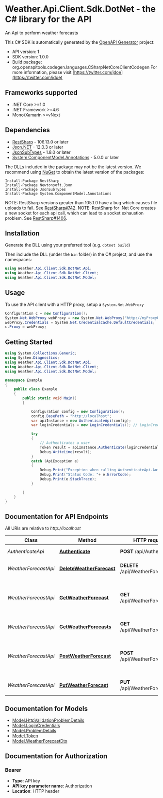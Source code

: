 # Weather.Api.Client.Sdk.DotNet - the C# library for the API

An Api to perform weather forecasts

This C# SDK is automatically generated by the [OpenAPI Generator](https://openapi-generator.tech) project:

- API version: 1
- SDK version: 1.0.0
- Build package: org.openapitools.codegen.languages.CSharpNetCoreClientCodegen
    For more information, please visit [https://twitter.com/jdoe](https://twitter.com/jdoe)

<a name="frameworks-supported"></a>
## Frameworks supported
- .NET Core >=1.0
- .NET Framework >=4.6
- Mono/Xamarin >=vNext

<a name="dependencies"></a>
## Dependencies

- [RestSharp](https://www.nuget.org/packages/RestSharp) - 106.13.0 or later
- [Json.NET](https://www.nuget.org/packages/Newtonsoft.Json/) - 12.0.3 or later
- [JsonSubTypes](https://www.nuget.org/packages/JsonSubTypes/) - 1.8.0 or later
- [System.ComponentModel.Annotations](https://www.nuget.org/packages/System.ComponentModel.Annotations) - 5.0.0 or later

The DLLs included in the package may not be the latest version. We recommend using [NuGet](https://docs.nuget.org/consume/installing-nuget) to obtain the latest version of the packages:
```
Install-Package RestSharp
Install-Package Newtonsoft.Json
Install-Package JsonSubTypes
Install-Package System.ComponentModel.Annotations
```

NOTE: RestSharp versions greater than 105.1.0 have a bug which causes file uploads to fail. See [RestSharp#742](https://github.com/restsharp/RestSharp/issues/742).
NOTE: RestSharp for .Net Core creates a new socket for each api call, which can lead to a socket exhaustion problem. See [RestSharp#1406](https://github.com/restsharp/RestSharp/issues/1406).

<a name="installation"></a>
## Installation
Generate the DLL using your preferred tool (e.g. `dotnet build`)

Then include the DLL (under the `bin` folder) in the C# project, and use the namespaces:
```csharp
using Weather.Api.Client.Sdk.DotNet.Api;
using Weather.Api.Client.Sdk.DotNet.Client;
using Weather.Api.Client.Sdk.DotNet.Model;
```
<a name="usage"></a>
## Usage

To use the API client with a HTTP proxy, setup a `System.Net.WebProxy`
```csharp
Configuration c = new Configuration();
System.Net.WebProxy webProxy = new System.Net.WebProxy("http://myProxyUrl:80/");
webProxy.Credentials = System.Net.CredentialCache.DefaultCredentials;
c.Proxy = webProxy;
```

<a name="getting-started"></a>
## Getting Started

```csharp
using System.Collections.Generic;
using System.Diagnostics;
using Weather.Api.Client.Sdk.DotNet.Api;
using Weather.Api.Client.Sdk.DotNet.Client;
using Weather.Api.Client.Sdk.DotNet.Model;

namespace Example
{
    public class Example
    {
        public static void Main()
        {

            Configuration config = new Configuration();
            config.BasePath = "http://localhost";
            var apiInstance = new AuthenticateApi(config);
            var loginCredentials = new LoginCredentials(); // LoginCredentials | 

            try
            {
                // Authenticates a user
                Token result = apiInstance.Authenticate(loginCredentials);
                Debug.WriteLine(result);
            }
            catch (ApiException e)
            {
                Debug.Print("Exception when calling AuthenticateApi.Authenticate: " + e.Message );
                Debug.Print("Status Code: "+ e.ErrorCode);
                Debug.Print(e.StackTrace);
            }

        }
    }
}
```

<a name="documentation-for-api-endpoints"></a>
## Documentation for API Endpoints

All URIs are relative to *http://localhost*

Class | Method | HTTP request | Description
------------ | ------------- | ------------- | -------------
*AuthenticateApi* | [**Authenticate**](docs/AuthenticateApi.md#authenticate) | **POST** /api/Authenticate | Authenticates a user
*WeatherForecastApi* | [**DeleteWeatherForecast**](docs/WeatherForecastApi.md#deleteweatherforecast) | **DELETE** /api/WeatherForecast/{id} | Deletes a weather forecast
*WeatherForecastApi* | [**GetWeatherForecast**](docs/WeatherForecastApi.md#getweatherforecast) | **GET** /api/WeatherForecast/{id} | Gets the weather forecast with the specified id (Auth roles: Admin)
*WeatherForecastApi* | [**GetWeatherForecasts**](docs/WeatherForecastApi.md#getweatherforecasts) | **GET** /api/WeatherForecast | Gets all weather forecasts
*WeatherForecastApi* | [**PostWeatherForecast**](docs/WeatherForecastApi.md#postweatherforecast) | **POST** /api/WeatherForecast | Creates a weather forecast (Auth policies: JaneDoe)
*WeatherForecastApi* | [**PutWeatherForecast**](docs/WeatherForecastApi.md#putweatherforecast) | **PUT** /api/WeatherForecast/{id} | Updates a weather forecast


<a name="documentation-for-models"></a>
## Documentation for Models

 - [Model.HttpValidationProblemDetails](docs/HttpValidationProblemDetails.md)
 - [Model.LoginCredentials](docs/LoginCredentials.md)
 - [Model.ProblemDetails](docs/ProblemDetails.md)
 - [Model.Token](docs/Token.md)
 - [Model.WeatherForecastDto](docs/WeatherForecastDto.md)


<a name="documentation-for-authorization"></a>
## Documentation for Authorization

<a name="Bearer"></a>
### Bearer

- **Type**: API key
- **API key parameter name**: Authorization
- **Location**: HTTP header

